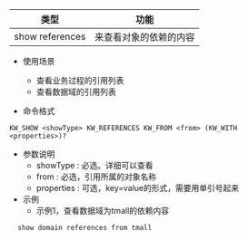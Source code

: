 | 类型              | 功能                     |
|-----------------|------------------------|
| show references | 来查看对象的依赖的内容 | 

- 使用场景

    - 查看业务过程的引用列表
    - 查看数据域的引用列表

- 命令格式

```
KW_SHOW <showType> KW_REFERENCES KW_FROM <from> (KW_WITH <properties>)?

```

- 参数说明
    - showType : 必选。详细可以查看
    - from : 必选，引用所属的对象名称
    - properties : 可选，key=value的形式，需要用单引号起来
- 示例
    - 示例1，查看数据域为tmall的依赖内容

```
  show domain references from tmall
```




